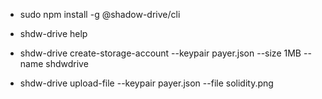 - sudo npm install -g @shadow-drive/cli

- shdw-drive help

- shdw-drive create-storage-account --keypair payer.json --size 1MB --name shdwdrive

- shdw-drive upload-file --keypair payer.json --file solidity.png

